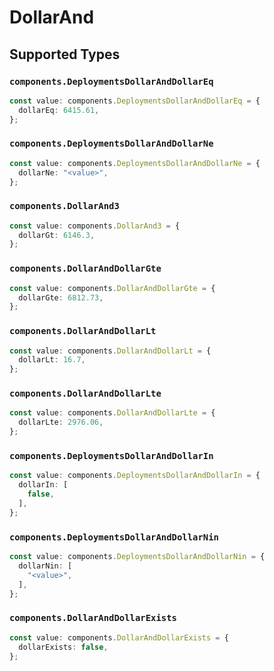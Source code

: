# DollarAnd


## Supported Types

### `components.DeploymentsDollarAndDollarEq`

```typescript
const value: components.DeploymentsDollarAndDollarEq = {
  dollarEq: 6415.61,
};
```

### `components.DeploymentsDollarAndDollarNe`

```typescript
const value: components.DeploymentsDollarAndDollarNe = {
  dollarNe: "<value>",
};
```

### `components.DollarAnd3`

```typescript
const value: components.DollarAnd3 = {
  dollarGt: 6146.3,
};
```

### `components.DollarAndDollarGte`

```typescript
const value: components.DollarAndDollarGte = {
  dollarGte: 6812.73,
};
```

### `components.DollarAndDollarLt`

```typescript
const value: components.DollarAndDollarLt = {
  dollarLt: 16.7,
};
```

### `components.DollarAndDollarLte`

```typescript
const value: components.DollarAndDollarLte = {
  dollarLte: 2976.06,
};
```

### `components.DeploymentsDollarAndDollarIn`

```typescript
const value: components.DeploymentsDollarAndDollarIn = {
  dollarIn: [
    false,
  ],
};
```

### `components.DeploymentsDollarAndDollarNin`

```typescript
const value: components.DeploymentsDollarAndDollarNin = {
  dollarNin: [
    "<value>",
  ],
};
```

### `components.DollarAndDollarExists`

```typescript
const value: components.DollarAndDollarExists = {
  dollarExists: false,
};
```

